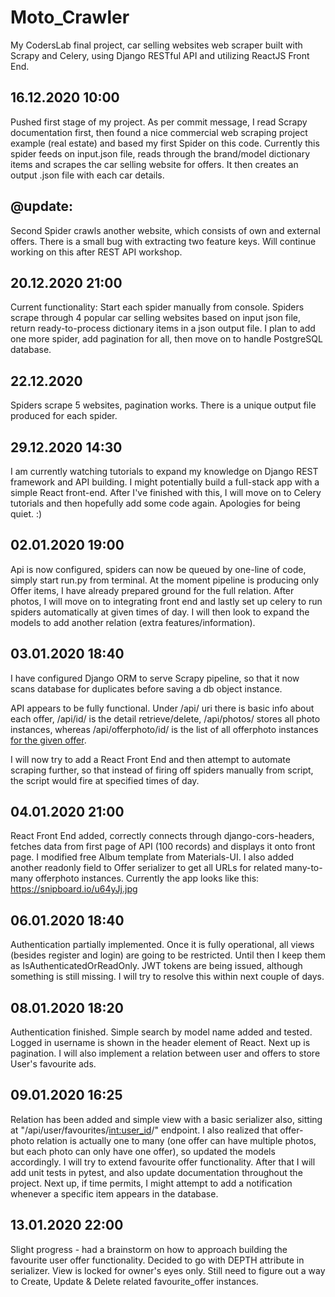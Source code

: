 # Moto_Crawler
My CodersLab final project, car selling websites web scraper built with Scrapy and Celery, using Django RESTful API 
and utilizing ReactJS Front End.


16.12.2020 10:00
----------------
Pushed first stage of my project. As per commit message, I read Scrapy documentation first, then found a nice commercial web scraping project example (real estate)
and based my first Spider on this code. Currently this spider feeds on input.json file, reads through the brand/model dictionary items and scrapes the car selling
website for offers. It then creates an output .json file with each car details.

@update:
---------------
Second Spider crawls another website, which consists of own and external offers. There is a small bug with extracting two feature keys. Will continue working on this after REST API workshop.

20.12.2020 21:00
---------------
Current functionality: Start each spider manually from console. Spiders scrape through 4 popular car selling websites based on input json file, return ready-to-process dictionary items in a json output file. I plan to add one more spider, add pagination for all, then move on to handle PostgreSQL database.

22.12.2020
--------------
Spiders scrape 5 websites, pagination works. There is a unique output file produced for each spider.

29.12.2020 14:30
---------------
I am currently watching tutorials to expand my knowledge on Django REST framework and API building. I might potentially build a full-stack app with a simple React front-end. After I've finished with this, I will move on to Celery tutorials and then hopefully add some code again. Apologies for being quiet. :)

02.01.2020 19:00
---------------
Api is now configured, spiders can now be queued by one-line of code, simply start run.py from terminal. At the 
moment pipeline is producing only Offer items, I have already prepared ground for the full relation. After photos, I 
will move on to integrating front end and lastly set up celery to run spiders automatically at given times of day.
I will then look to expand the models to add another relation (extra features/information).

03.01.2020 18:40
---------------
I have configured Django ORM to serve Scrapy pipeline, so that it now scans database for duplicates before saving a 
db object instance. 

API appears to be fully functional. Under /api/ uri there is basic info about each offer,
/api/id/ is the detail retrieve/delete, /api/photos/ stores all photo instances, whereas
/api/offerphoto/id/ is the list of all offerphoto instances <u>for the given offer</u>.

I will now try to add a React Front End and then attempt to automate scraping further, so that instead of firing off 
spiders manually from script, the script would fire at specified times of day.

04.01.2020 21:00
---------------
React Front End added, correctly connects through django-cors-headers, fetches data from first page of API (100 
records) and displays it onto front page. I modified free Album template from Materials-UI. I also added another 
readonly field to Offer serializer to get all URLs for related many-to-many offerphoto instances. Currently the app 
looks like this:
                                    https://snipboard.io/u64yJj.jpg

06.01.2020 18:40
---------------
Authentication partially implemented. Once it is fully operational, all views (besides register and login) are 
going to be restricted. Until then I keep them as IsAuthenticatedOrReadOnly. JWT tokens are being issued, although 
something is still missing. I will try to resolve this within next couple of days.

08.01.2020 18:20
--------------
Authentication finished. Simple search by model name added and tested. Logged in username is shown in the header 
element of React. Next up is pagination. I will also implement a relation between user and offers to store User's 
favourite ads.

09.01.2020 16:25
--------------
Relation has been added and simple view with a basic serializer also, sitting at 
"/api/user/favourites/<int:user_id>/" endpoint. I also realized that offer-photo relation is actually one to many 
(one offer can have multiple photos, but each photo can only have one offer), so updated the models accordingly. I 
will try to extend favourite offer functionality. After that I will add unit tests in pytest, and also update 
documentation throughout the project.
Next up, if time permits, I might attempt to add a notification whenever a specific item appears in the database.

13.01.2020 22:00
--------------
Slight progress - had a brainstorm on how to approach building the favourite user offer functionality. Decided to go with DEPTH attribute in serializer. View is locked for owner's eyes only. Still need to figure out a way to Create, Update & Delete related favourite_offer instances.
